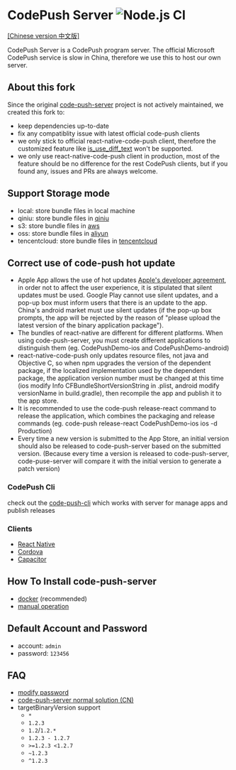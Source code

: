 # CodePush Server ![Node.js CI](https://github.com/shm-open/code-push-server/workflows/Node.js%20CI/badge.svg)

[[Chinese version 中文版]](./README.cn.md)

CodePush Server is a CodePush program server. The official Microsoft CodePush service is slow in China, therefore we use this to host our own server.

## About this fork

Since the original [code-push-server](https://github.com/lisong/code-push-server) project is not actively maintained, we created this fork to:

-   keep dependencies up-to-date
-   fix any compatiblity issue with latest official code-push clients
-   we only stick to official react-native-code-push client, therefore the customized feature like [is_use_diff_text](https://github.com/lisong/code-push-server#advance-feature) won't be supported.
-   we only use react-native-code-push client in production, most of the feature should be no difference for the rest CodePush clients, but if you found any, issues and PRs are always welcome.

## Support Storage mode

-   local: store bundle files in local machine
-   qiniu: store bundle files in [qiniu](http://www.qiniu.com/)
-   s3: store bundle files in [aws](https://aws.amazon.com/)
-   oss: store bundle files in [aliyun](https://www.aliyun.com/product/oss)
-   tencentcloud: store bundle files in [tencentcloud](https://cloud.tencent.com/product/cos)

## Correct use of code-push hot update

- Apple App allows the use of hot updates [Apple's developer agreement](https://developer.apple.com/programs/ios/information/iOS_Program_Information_4_3_15.pdf), in order not to affect the user experience, it is stipulated that silent updates must be used. Google Play cannot use silent updates, and a pop-up box must inform users that there is an update to the app. China's android market must use silent updates (if the pop-up box prompts, the app will be rejected by the reason of "please upload the latest version of the binary application package").
- The bundles of react-native are different for different platforms. When using code-push-server, you must create different applications to distinguish them (eg. CodePushDemo-ios and CodePushDemo-android)
- react-native-code-push only updates resource files, not java and Objective C, so when npm upgrades the version of the dependent package, if the localized implementation used by the dependent package, the application version number must be changed at this time (ios modify Info CFBundleShortVersionString in .plist, android modify versionName in build.gradle), then recompile the app and publish it to the app store.
- It is recommended to use the code-push release-react command to release the application, which combines the packaging and release commands (eg. code-push release-react CodePushDemo-ios ios -d Production)
- Every time a new version is submitted to the App Store, an initial version should also be released to code-push-server based on the submitted version. (Because every time a version is released to code-push-server, code-puse-server will compare it with the initial version to generate a patch version)

### CodePush Cli

check out the [code-push-cli](https://github.com/shm-open/code-push-cli) which works with server for manage apps and publish releases

### Clients

-   [React Native](https://github.com/Microsoft/react-native-code-push)
-   [Cordova](https://github.com/microsoft/cordova-plugin-code-push)
-   [Capacitor](https://github.com/mapiacompany/capacitor-codepush)

## How To Install code-push-server

-   [docker](./docs/install-server-by-docker.md) (recommended)
-   [manual operation](./docs/install-server.md)

## Default Account and Password

-   account: `admin`
-   password: `123456`

## FAQ

-   [modify password](https://github.com/lisong/code-push-server/issues/43)
-   [code-push-server normal solution (CN)](https://github.com/lisong/code-push-server/issues/135)
-   targetBinaryVersion support
    -   `*`
    -   `1.2.3`
    -   `1.2`/`1.2.*`
    -   `1.2.3 - 1.2.7`
    -   `>=1.2.3 <1.2.7`
    -   `~1.2.3`
    -   `^1.2.3`
